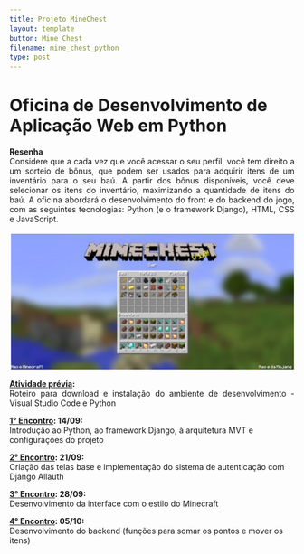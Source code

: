 ```yaml
---
title: Projeto MineChest
layout: template
button: Mine Chest
filename: mine_chest_python
type: post
--- 
```

<h1 style="font-size:30px">
Oficina de Desenvolvimento de Aplicação Web em Python
</h1>
	
<p align="justify">
<b style="font-weight: bold;">Resenha<br></b>
Considere que a cada vez que você acessar o seu perfil, você tem direito a um sorteio de bônus, que podem ser usados para adquirir itens de um inventário para o seu baú. 
A partir dos bônus disponíveis, você deve selecionar os itens do inventário, maximizando a quantidade de itens do baú.
A oficina abordará o desenvolvimento do front e do backend do jogo, com as seguintes tecnologias: Python (e o framework Django), HTML, CSS e JavaScript.	
</p>


<p align="center">
<img src="../assets/images/minechest.png"/>	
	</p>
<p align="justify">
<b style="font-weight: bold;"><a href="https://e2pc.unicentro.br/posts/ProjectPage/pages/minechest/AtividadePrevia">Atividade prévia</a>: </b><br>
Roteiro para download e instalação do ambiente de desenvolvimento - Visual Studio Code e Python
</p>
<p>
<b style="font-weight: bold;"><a href="https://e2pc.unicentro.br/posts/ProjectPage/pages/minechest/Encontro1">1° Encontro</a>: 14/09:<br></b>
	Introdução ao Python, ao framework Django, à arquitetura MVT e configurações do projeto
</p>
<p>
<b style="font-weight: bold;"><a href="https://e2pc.unicentro.br/posts/ProjectPage/pages/minechest/Encontro2">2° Encontro</a>: 21/09:<br></b>
	Criação das telas base e implementação do sistema de autenticação com Django Allauth<br>
</p>
<p>
<b style="font-weight: bold;"><a href="https://e2pc.unicentro.br/posts/ProjectPage/pages/minechest/Encontro3">3° Encontro</a>: 28/09:<br></b>
	Desenvolvimento da interface com o estilo do Minecraft<br>
</p>
<p>
<b style="font-weight: bold;"><a href="https://e2pc.unicentro.br/posts/ProjectPage/pages/minechest/Encontro4">4° Encontro</a>: 05/10: <br></b>
Desenvolvimento do backend (funções para somar os pontos e mover os itens)<br>
